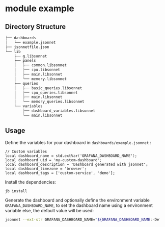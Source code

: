 # module example

## Directory Structure

```bash
├── dashboards
│   └── example.jsonnet
├── jsonnetfile.json
└── lib
    ├── g.libsonnet
    ├── panels
    │   ├── common.libsonnet
    │   ├── cpu.libsonnet
    │   ├── main.libsonnet
    │   └── memory.libsonnet
    ├── queries
    │   ├── basic_queries.libsonnet
    │   ├── cpu_queries.libsonnet
    │   ├── main.libsonnet
    │   └── memory_queries.libsonnet
    └── variables
        ├── dashboard_variables.libsonnet
        └── main.libsonnet
```

## Usage

Define the variables for your dashboard in `dashboards/example.jsonnet` :

```libsonnet
// Custom variables
local dashboard_name = std.extVar('GRAFANA_DASHBOARD_NAME');
local dashboard_uid = 'my-custom-dashboard';
local dashboard_description = 'Dashboard generated with jsonnet';
local dashboard_timezone = 'browser';
local dashboard_tags = ['custom-service', 'demo'];
```

Install the dependencies:

```bash
jb install
```

Generate the dashboard and optionally define the environment variable `GRAFANA_DASHBOARD_NAME`, to set the dashboard name using a environment variable else, the default value will be used:

```bash
jsonnet --ext-str GRAFANA_DASHBOARD_NAME="${GRAFANA_DASHBOARD_NAME:-Default Dashboard Name}" -J ./vendor dashboards/example.jsonnet
```